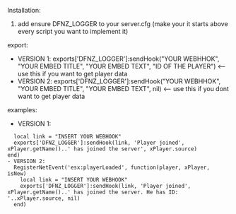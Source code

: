 Installation: 
1. add ensure DFNZ_LOGGER to your server.cfg (make your it starts above every script you want to implement it)

export: 
 - VERSION 1: exports['DFNZ_LOGGER']:sendHook("YOUR WEBHHOK", "YOUR EMBED TITLE", "YOUR EMBED TEXT", "ID OF THE PLAYER") <-- use this if you want to get player data
 - VERSION 2: exports['DFNZ_LOGGER']:sendHook("YOUR WEBHHOK", "YOUR EMBED TITLE", "YOUR EMBED TEXT", nil) <-- use this if you dont want to get player data

examples: 
 - VERSION 1:
  ```RegisterNetEvent('esx:playerLoaded', function(player, xPlayer, isNew)
    local link = "INSERT YOUR WEBHOOK"
    exports['DFNZ_LOGGER']:sendHook(link, 'Player joined', xPlayer.getName()..' has joined the server', xPlayer.source)
  end)
 - VERSION 2:
    RegisterNetEvent('esx:playerLoaded', function(player, xPlayer, isNew)
      local link = "INSERT YOUR WEBHOOK"
      exports['DFNZ_LOGGER']:sendHook(link, 'Player joined', xPlayer.getName()..' has joined the server. He has ID: '..xPlayer.source, nil)
    end)
